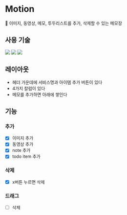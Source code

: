 # Motion
📔 이미지, 동영상, 메모, 투두리스트를 추가, 삭제할 수 있는 메모장

## 사용 기술
<img src="https://img.shields.io/badge/html-E34F26?style=for-the-badge&logo=html5&logoColor=white"> <img src="https://img.shields.io/badge/css-1572B6?style=for-the-badge&logo=css3&logoColor=white"> <img src="https://img.shields.io/badge/TypeScript-3178C6.svg?&style=for-the-badge&logo=TypeScript&logoColor=white">

## 레이아웃
- 헤더 가운데에 서비스명과 아이템 추가 버튼이 있다
- 4가지 칼럼이 있다
- 메모를 추가하면 아래에 쌓인다

## 기능
### 추가
- [X] 이미지 추가
- [X] 동영상 추가
- [X] note 추가
- [X] todo item 추가

### 삭제
- [X] x버튼 누르면 삭제

### 드래그
- [ ] 삭제


